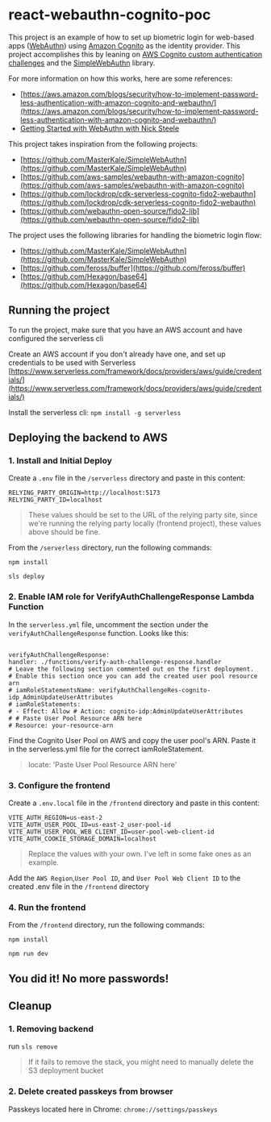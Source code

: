 # react-webauthn-cognito-poc

This project is an example of how to set up biometric login for web-based apps ([WebAuthn](https://webauthn.io/)) using [Amazon Cognito](https://aws.amazon.com/cognito/) as the identity provider. This project accomplishes this by leaning on [AWS Cognito custom authentication challenges](https://docs.aws.amazon.com/cognito/latest/developerguide/user-pool-lambda-challenge.html) and the [SimpleWebAuthn](https://github.com/MasterKale/SimpleWebAuthn) library.

For more information on how this works, here are some references:
- [https://aws.amazon.com/blogs/security/how-to-implement-password-less-authentication-with-amazon-cognito-and-webauthn/](https://aws.amazon.com/blogs/security/how-to-implement-password-less-authentication-with-amazon-cognito-and-webauthn/)
- [Getting Started with WebAuthn with Nick Steele](https://youtu.be/yccBhpdJjJc)

This project takes inspiration from the following projects:

- [https://github.com/MasterKale/SimpleWebAuthn](https://github.com/MasterKale/SimpleWebAuthn)
- [https://github.com/aws-samples/webauthn-with-amazon-cognito](https://github.com/aws-samples/webauthn-with-amazon-cognito)
- [https://github.com/lockdrop/cdk-serverless-cognito-fido2-webauthn](https://github.com/lockdrop/cdk-serverless-cognito-fido2-webauthn)
- [https://github.com/webauthn-open-source/fido2-lib](https://github.com/webauthn-open-source/fido2-lib)

The project uses the following libraries for handling the biometric login flow:

- [https://github.com/MasterKale/SimpleWebAuthn](https://github.com/MasterKale/SimpleWebAuthn)
- [https://github.com/feross/buffer](https://github.com/feross/buffer)
- [https://github.com/Hexagon/base64](https://github.com/Hexagon/base64)

## Running the project

To run the project, make sure that you have an AWS account and have configured the serverless cli

Create an AWS account if you don't already have one, and set up credentials to be used with Serverless
[https://www.serverless.com/framework/docs/providers/aws/guide/credentials/](https://www.serverless.com/framework/docs/providers/aws/guide/credentials/)

Install the serverless cli:
`npm install -g serverless`

## Deploying the backend to AWS

### 1. Install and Initial Deploy

Create a `.env` file in the `/serverless` directory and paste in this content:

```
RELYING_PARTY_ORIGIN=http://localhost:5173
RELYING_PARTY_ID=localhost
```

> These values should be set to the URL of the relying party site, since we're running the relying party locally (frontend project), these values above should be fine.

From the `/serverless` directory, run the following commands:

`npm install`

`sls deploy`

### 2. Enable IAM role for VerifyAuthChallengeResponse Lambda Function

In the `serverless.yml` file, uncomment the section under the `verifyAuthChallengeResponse` function. Looks like this:

```

verifyAuthChallengeResponse:
handler: ./functions/verify-auth-challenge-response.handler
# Leave the following section commented out on the first deployment.
# Enable this section once you can add the created user pool resource arn
# iamRoleStatementsName: verifyAuthChallengeRes-cognito-idp_AdminUpdateUserAttributes
# iamRoleStatements:
# - Effect: Allow # Action: cognito-idp:AdminUpdateUserAttributes
# # Paste User Pool Resource ARN here
# Resource: your-resource-arn

```

Find the Cognito User Pool on AWS and copy the user pool's ARN. Paste it in the serverless.yml file for the correct iamRoleStatement.

> locate: 'Paste User Pool Resource ARN here'

### 3. Configure the frontend

Create a `.env.local` file in the `/frontend` directory and paste in this content:

```
VITE_AUTH_REGION=us-east-2
VITE_AUTH_USER_POOL_ID=us-east-2_user-pool-id
VITE_AUTH_USER_POOL_WEB_CLIENT_ID=user-pool-web-client-id
VITE_AUTH_COOKIE_STORAGE_DOMAIN=localhost
```

> Replace the values with your own. I've left in some fake ones as an example.

Add the `AWS Region`,`User Pool ID`, and `User Pool Web Client ID` to the created .env file in the `/frontend` directory

### 4. Run the frontend

From the `/frontend` directory, run the following commands:

`npm install`

`npm run dev`

## You did it! No more passwords!

## Cleanup

### 1. Removing backend

run `sls remove`

> If it fails to remove the stack, you might need to manually delete the S3 deployment bucket

### 2. Delete created passkeys from browser

Passkeys located here in Chrome:
`chrome://settings/passkeys`
